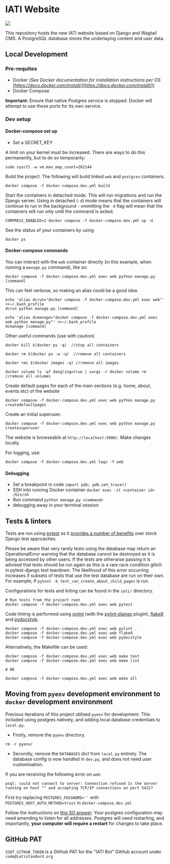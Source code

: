 # IATI Website

![](https://github.com/IATI/IATI-Standard-Website/workflows/CI/badge.svg)

This repository hosts the new IATI website based on Django and Wagtail CMS. A PostgreSQL database stores the underlaying content and user data.

## Local Development

### Pre-requites

- Docker _(See Docker documentation for installation instructions per OS [https://docs.docker.com/install/](https://docs.docker.com/install/))_
- Docker Compose

**Important:** Ensure that native Postgres service is stopped. Docker will attempt to use these ports for its own service.

### Dev setup

#### Docker-compose set up

- Set a SECRET_KEY

A limit on your kernel must be increased. There are ways to do this permanently, but to do so temporarily:

```
sudo sysctl -w vm.max_map_count=262144 
```

Build the project. The following will build linked `web` and `postgres` containers.

```
docker compose -f docker-compose.dev.yml build
```

Start the containers in detached mode. This will run migrations and run the Django server. Using in detached (`-d`) mode means that the containers will continue to run in the background - ommitting the `-d` flag will mean that the containers will run only until the command is exited.

```
COMPRESS_ENABLED=1 docker compose -f docker-compose.dev.yml up -d
```

See the status of your containers by using

```
docker ps
```

#### Docker-compose commands

You can interact with the `web` container directly (in this example, when running a `manage.py` command), like so:

```
docker compose -f docker-compose.dev.yml exec web python manage.py [command]
```

This can feel verbose, so making an alias could be a good idea.

```
echo 'alias dcrun="docker compose -f docker-compose.dev.yml exec web"' >>~/.bash_profile
dcrun python manage.py [command]

echo 'alias dcmanage="docker compose -f docker-compose.dev.yml exec web python manage.py"' >>~/.bash_profile
dcmanage [command]
```

Other useful commands (use with caution)

```
docker kill $(docker ps -q)  //stop all containers

docker rm $(docker ps -a -q)  //remove all containers

docker rmi $(docker images -q) //remove all images

docker volume ls -qf dangling=true | xargs -r docker volume rm  //remove all volumes

```

Create default pages for each of the main sections (e.g. home, about, events etc) of the website

```
docker compose -f docker-compose.dev.yml exec web python manage.py createdefaultpages
```

Create an initial superuser.

```
docker compose -f docker-compose.dev.yml exec web python manage.py createsuperuser
```

The website is browseable at `http://localhost:5000/`. Make changes locally.

For logging, use:

```
docker compose -f docker-compose.dev.yml logs -f web
```

#### Debugging

- Set a breakpoint in code `import pdb; pdb.set_trace()`
- SSH into running Docker container `docker exec -it <container id> /bin/sh`
- Run command `python manage.py <command>`
- debugging away in your terminal session

## Tests & linters

Tests are run using [pytest](https://pytest.org/) as it [provides a number of benefits](https://pytest-django.readthedocs.io/en/latest/#why-would-i-use-this-instead-of-django-s-manage-py-test-command) over stock Django test approaches.

Please be aware that very rarely tests using the database may return an OperationalError warning that the database cannot be destroyed as it is being accessed by other users. If the tests are otherwise passing it is advised that tests should be run again as this is a rare race condition glitch in pytest-django test teardown. The likelihood of this error occurring increases if subsets of tests that use the test database are run on their own. For example, if `pytest -k test_can_create_about_child_pages` is run.

Configurations for tests and linting can be found in the `iati/` directory.

```
# Run tests from the project root
docker compose -f docker-compose.dev.yml exec web pytest
```

Code linting is performed using [pylint](https://github.com/PyCQA/pylint) (with the [pylint-django](https://github.com/PyCQA/pylint-django) plugin), [flake8](http://flake8.pycqa.org) and [pydocstyle](http://www.pydocstyle.org).

```
docker compose -f docker-compose.dev.yml exec web pylint .
docker compose -f docker-compose.dev.yml exec web flake8
docker compose -f docker-compose.dev.yml exec web pydocstyle
```

Alternatively, the Makefile can be used:

```
docker compose -f docker-compose.dev.yml exec web make test
docker compose -f docker-compose.dev.yml exec web make lint

# OR

docker compose -f docker-compose.dev.yml exec web make all
```

## Moving from `pyenv` development environment to `docker` development environment

Previous iterations of this project utilised `pyenv` for development. This included using postgres natively, and adding local database credentials to `local.py`.

- Firstly, remove the `pyenv` directory.

```
rm -r pyenv/
```

- Secondly, remove the `DATABASES` dict from `local.py` entirely. The database config is now handled in `dev.py`, and does not need user customisation.

If you are receiving the following error on `web`:

```
psql: could not connect to server: Connection refused Is the server running on host "" and accepting TCP/IP connections on port 5432?
```

First try replacing `POSTGRES_PASSWORD=''` with `POSTGRES_HOST_AUTH_METHOD=trust` in `docker-compose.dev.yml`

Follow the instructions on [this SO answer](https://stackoverflow.com/a/41161674). Your postgres configuration may need amending to listen for all addresses. Postgres will need restarting, and importantly, **your computer will require a restart** for changes to take place.


## GitHub PAT

`SSOT_GITHUB_TOKEN` is a GitHub PAT for the "IATI Bot" GitHub account under `code@iatistandard.org`
